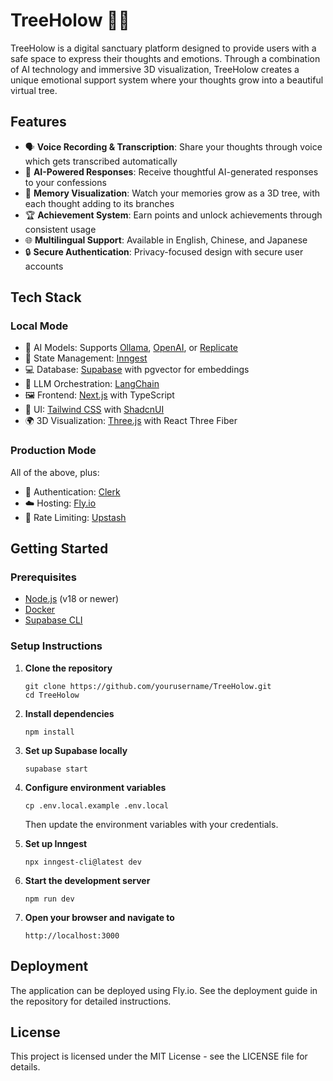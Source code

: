 # TreeHolow 🌳🍃

TreeHolow is a digital sanctuary platform designed to provide users with a safe space to express their thoughts and emotions. Through a combination of AI technology and immersive 3D visualization, TreeHolow creates a unique emotional support system where your thoughts grow into a beautiful virtual tree.

## Features

- 🗣️ **Voice Recording & Transcription**: Share your thoughts through voice which gets transcribed automatically
- 🤖 **AI-Powered Responses**: Receive thoughtful AI-generated responses to your confessions
- 🌳 **Memory Visualization**: Watch your memories grow as a 3D tree, with each thought adding to its branches
- 🏆 **Achievement System**: Earn points and unlock achievements through consistent usage
- 🌐 **Multilingual Support**: Available in English, Chinese, and Japanese
- 🔒 **Secure Authentication**: Privacy-focused design with secure user accounts

## Tech Stack

### Local Mode
- 🦙 AI Models: Supports [Ollama](https://github.com/jmorganca/ollama), [OpenAI](https://openai.com/), or [Replicate](https://replicate.com/)
- 🔔 State Management: [Inngest](https://www.inngest.com/)
- 💻 Database: [Supabase](https://supabase.com/) with pgvector for embeddings
- 🧠 LLM Orchestration: [LangChain](https://js.langchain.com/docs/)
- 🖼️ Frontend: [Next.js](https://nextjs.org/) with TypeScript
- 🎨 UI: [Tailwind CSS](https://tailwindcss.com/) with [ShadcnUI](https://ui.shadcn.com/)
- 🌍 3D Visualization: [Three.js](https://threejs.org/) with React Three Fiber

### Production Mode
All of the above, plus:
- 🔐 Authentication: [Clerk](https://clerk.com/)
- ☁️ Hosting: [Fly.io](https://fly.io/)
- 🧮 Rate Limiting: [Upstash](https://upstash.com/)

## Getting Started

### Prerequisites

- [Node.js](https://nodejs.org/) (v18 or newer)
- [Docker](https://www.docker.com/get-started)
- [Supabase CLI](https://supabase.com/docs/guides/cli)

### Setup Instructions

1. **Clone the repository**
   ```
   git clone https://github.com/yourusername/TreeHolow.git
   cd TreeHolow
   ```

2. **Install dependencies**
   ```
   npm install
   ```

3. **Set up Supabase locally**
   ```
   supabase start
   ```

4. **Configure environment variables**
   ```
   cp .env.local.example .env.local
   ```
   Then update the environment variables with your credentials.

5. **Set up Inngest**
   ```
   npx inngest-cli@latest dev
   ```

6. **Start the development server**
   ```
   npm run dev
   ```

7. **Open your browser and navigate to**
   ```
   http://localhost:3000
   ```

## Deployment

The application can be deployed using Fly.io. See the deployment guide in the repository for detailed instructions.

## License

This project is licensed under the MIT License - see the LICENSE file for details.